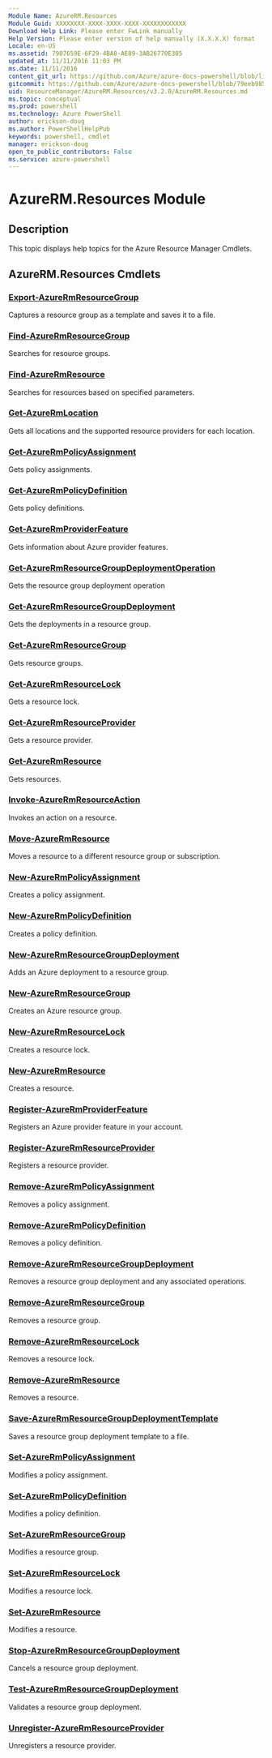 ```yaml
---
Module Name: AzureRM.Resources
Module Guid: XXXXXXXX-XXXX-XXXX-XXXX-XXXXXXXXXXXX
Download Help Link: Please enter FwLink manually
Help Version: Please enter version of help manually (X.X.X.X) format
Locale: en-US
ms.assetid: 7907659E-6F29-4BA8-AE89-3AB26770E305
updated_at: 11/11/2016 11:03 PM
ms.date: 11/11/2016
content_git_url: https://github.com/Azure/azure-docs-powershell/blob/live/azureps-cmdlets-docs/ResourceManager/AzureRM.Resources/v3.2.0/AzureRM.Resources.md
gitcommit: https://github.com/Azure/azure-docs-powershell/blob/79eeb985ea480979357fb4695832a0c3d29a48bf/azureps-cmdlets-docs/ResourceManager/AzureRM.Resources/v3.2.0/AzureRM.Resources.md
uid: ResourceManager/AzureRM.Resources/v3.2.0/AzureRM.Resources.md
ms.topic: conceptual
ms.prod: powershell
ms.technology: Azure PowerShell
author: erickson-doug
ms.author: PowerShellHelpPub
keywords: powershell, cmdlet
manager: erickson-doug
open_to_public_contributors: False
ms.service: azure-powershell
---
```


# AzureRM.Resources Module
## Description
This topic displays help topics for the Azure Resource Manager Cmdlets.

## AzureRM.Resources Cmdlets
### [Export-AzureRmResourceGroup](./Export-AzureRmResourceGroup.md)
Captures a resource group as a template and saves it to a file.


### [Find-AzureRmResourceGroup](./Find-AzureRmResourceGroup.md)
Searches for resource groups.


### [Find-AzureRmResource](./Find-AzureRmResource.md)
Searches for resources based on specified parameters.


### [Get-AzureRmLocation](./Get-AzureRmLocation.md)
Gets all locations and the supported resource providers for each location.


### [Get-AzureRmPolicyAssignment](./Get-AzureRmPolicyAssignment.md)
Gets policy assignments.


### [Get-AzureRmPolicyDefinition](./Get-AzureRmPolicyDefinition.md)
Gets policy definitions.


### [Get-AzureRmProviderFeature](./Get-AzureRmProviderFeature.md)
Gets information about Azure provider features.


### [Get-AzureRmResourceGroupDeploymentOperation](./Get-AzureRmResourceGroupDeploymentOperation.md)
Gets the resource group deployment operation


### [Get-AzureRmResourceGroupDeployment](./Get-AzureRmResourceGroupDeployment.md)
Gets the deployments in a resource group.


### [Get-AzureRmResourceGroup](./Get-AzureRmResourceGroup.md)
Gets resource groups.


### [Get-AzureRmResourceLock](./Get-AzureRmResourceLock.md)
Gets a resource lock.


### [Get-AzureRmResourceProvider](./Get-AzureRmResourceProvider.md)
Gets a resource provider.


### [Get-AzureRmResource](./Get-AzureRmResource.md)
Gets resources.


### [Invoke-AzureRmResourceAction](./Invoke-AzureRmResourceAction.md)
Invokes an action on a resource.


### [Move-AzureRmResource](./Move-AzureRmResource.md)
Moves a resource to a different resource group or subscription.


### [New-AzureRmPolicyAssignment](./New-AzureRmPolicyAssignment.md)
Creates a policy assignment.


### [New-AzureRmPolicyDefinition](./New-AzureRmPolicyDefinition.md)
Creates a policy definition.


### [New-AzureRmResourceGroupDeployment](./New-AzureRmResourceGroupDeployment.md)
Adds an Azure deployment to a resource group.


### [New-AzureRmResourceGroup](./New-AzureRmResourceGroup.md)
Creates an Azure resource group.


### [New-AzureRmResourceLock](./New-AzureRmResourceLock.md)
Creates a resource lock.


### [New-AzureRmResource](./New-AzureRmResource.md)
Creates a resource.


### [Register-AzureRmProviderFeature](./Register-AzureRmProviderFeature.md)
Registers an Azure provider feature in your account.


### [Register-AzureRmResourceProvider](./Register-AzureRmResourceProvider.md)
Registers a resource provider.


### [Remove-AzureRmPolicyAssignment](./Remove-AzureRmPolicyAssignment.md)
Removes a policy assignment.


### [Remove-AzureRmPolicyDefinition](./Remove-AzureRmPolicyDefinition.md)
Removes a policy definition.


### [Remove-AzureRmResourceGroupDeployment](./Remove-AzureRmResourceGroupDeployment.md)
Removes a resource group deployment and any associated operations.


### [Remove-AzureRmResourceGroup](./Remove-AzureRmResourceGroup.md)
Removes a resource group.


### [Remove-AzureRmResourceLock](./Remove-AzureRmResourceLock.md)
Removes a resource lock.


### [Remove-AzureRmResource](./Remove-AzureRmResource.md)
Removes a resource.


### [Save-AzureRmResourceGroupDeploymentTemplate](./Save-AzureRmResourceGroupDeploymentTemplate.md)
Saves a resource group deployment template to a file.


### [Set-AzureRmPolicyAssignment](./Set-AzureRmPolicyAssignment.md)
Modifies a policy assignment.


### [Set-AzureRmPolicyDefinition](./Set-AzureRmPolicyDefinition.md)
Modifies a policy definition.


### [Set-AzureRmResourceGroup](./Set-AzureRmResourceGroup.md)
Modifies a resource group.


### [Set-AzureRmResourceLock](./Set-AzureRmResourceLock.md)
Modifies a resource lock.


### [Set-AzureRmResource](./Set-AzureRmResource.md)
Modifies a resource.


### [Stop-AzureRmResourceGroupDeployment](./Stop-AzureRmResourceGroupDeployment.md)
Cancels a resource group deployment.


### [Test-AzureRmResourceGroupDeployment](./Test-AzureRmResourceGroupDeployment.md)
Validates a resource group deployment.


### [Unregister-AzureRmResourceProvider](./Unregister-AzureRmResourceProvider.md)
Unregisters a resource provider.



